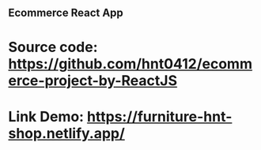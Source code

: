 ## Ecommerce React App
# Source code: https://github.com/hnt0412/ecommerce-project-by-ReactJS
# Link Demo: https://furniture-hnt-shop.netlify.app/